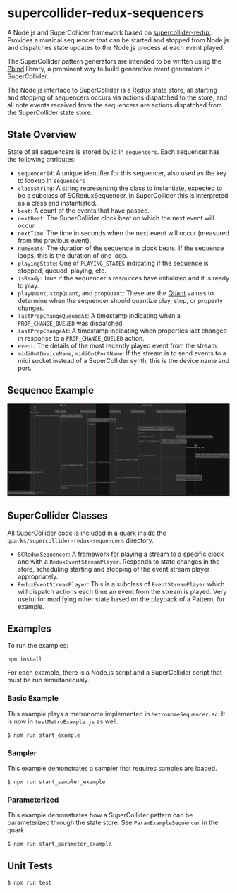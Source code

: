 # supercollider-redux-sequencers
A Node.js and SuperCollider framework based on [supercollider-redux](https://github.com/colinsullivan/supercollider-redux).  Provides a musical sequencer that can be started and stopped from Node.js and dispatches state updates to the Node.js process at each event played.

The SuperCollider pattern generators are intended to be written using the [Pbind](http://doc.sccode.org/Tutorials/A-Practical-Guide/PG_03_What_Is_Pbind.html) library, a prominent way to build generative event generators in SuperCollider.

The Node.js interface to SuperCollider is a [Redux](https://redux.js.org/) state store, all starting and stopping of sequencers occurs via actions dispatched to the store, and all note events received from the sequencers are actions dispatched from the SuperCollider state store.

## State Overview

State of all sequencers is stored by id in `sequencers`.  Each sequencer has the following attributes:

* `sequencerId`: A unique identifier for this sequencer, also used as the key to lookup in `sequencers`
* `classString`: A string representing the class to instantiate, expected to be a subclass of SCReduxSequencer.  In SuperCollider this is interpreted as a class and instantiated.
* `beat`: A count of the events that have passed.
* `nextBeat`: The SuperCollider clock beat on which the next event will occur.
* `nextTime`: The time in seconds when the next event will occur (measured from the previous event).
* `numBeats`: The duration of the sequence in clock beats.  If the sequence loops, this is the duration of one loop.
* `playingState`: One of `PLAYING_STATES` indicating if the sequence is stopped, queued, playing, etc.
* `isReady`: True if the sequencer's resources have initialized and it is ready to play.
* `playQuant`, `stopQuant`, and `propQuant`: These are the [Quant](http://doc.sccode.org/Classes/Quant.html) values to determine when the sequencer should quantize play, stop, or property changes. 
* `lastPropChangeQueuedAt`: A timestamp indicating when a `PROP_CHANGE_QUEUED` was dispatched.
* `lastPropChangeAt`: A timestamp indicating when properties last changed in response to a `PROP_CHANGE_QUEUED` action.
* `event`: The details of the most recently played event from the stream.
* `midiOutDeviceName`, `midiOutPortName`: If the stream is to send events to a midi socket instead of a SuperCollider synth, this is the device name and port.

## Sequence Example

![docs/queue_sequence_diagram.png](docs/queue_sequence_diagram.png "Diagram of sequencer queueing and starting to play")


## SuperCollider Classes
All SuperCollider code is included in a [quark](http://doc.sccode.org/Guides/UsingQuarks.html) inside the `quarks/supercollider-redux-sequencers` directory.

* `SCReduxSequencer`: A framework for playing a stream to a specific clock and with a `ReduxEventStreamPlayer`.  Responds to state changes in the store, scheduling starting and stopping of the event stream player appropriately.
* `ReduxEventStreamPlayer`: This is a subclass of `EventStreamPlayer` which will dispatch actions each time an event from the stream is played.  Very useful for modifying other state based on the playback of a Pattern, for example.

## Examples

To run the examples:

    npm install

For each example, there is a Node.js script and a SuperCollider script that must be run simultaneously.

### Basic Example
This example plays a metronome implemented in `MetronomeSequencer.sc`.  It is now in `testMetroExample.js` as well.

    $ npm run start_example

### Sampler
This example demonstrates a sampler that requires samples are loaded.

    $ npm run start_sampler_example

### Parameterized
This example demonstrates how a SuperCollider pattern can be parameterized through the state store.  See `ParamExampleSequencer` in the quark.

    $ npm run start_parameter_example

## Unit Tests

    $ npm run test
